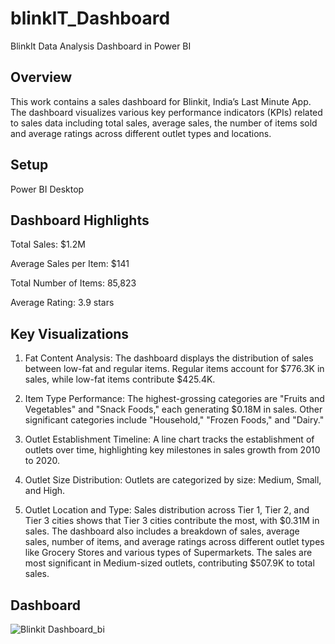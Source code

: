 # blinkIT_Dashboard

BlinkIt Data Analysis Dashboard in Power BI



## Overview
This work contains a sales dashboard for Blinkit, India’s Last Minute App. The dashboard visualizes various key performance indicators (KPIs) related to sales data including total sales, average sales, the number of items sold and average ratings across different outlet types and locations.
## Setup
Power BI Desktop
## Dashboard Highlights

Total Sales: $1.2M

Average Sales per Item: $141

Total Number of Items: 85,823

Average Rating: 3.9 stars
## Key Visualizations

1) Fat Content Analysis: The dashboard displays the distribution of sales between low-fat and regular items. Regular items account for $776.3K in sales, while low-fat items contribute $425.4K.

2) Item Type Performance: The highest-grossing categories are "Fruits and Vegetables" and "Snack Foods," each generating $0.18M in sales. Other significant categories include "Household," "Frozen Foods," and "Dairy."

3) Outlet Establishment Timeline: A line chart tracks the establishment of outlets over time, highlighting key milestones in sales growth from 2010 to 2020.

4) Outlet Size Distribution: Outlets are categorized by size: Medium, Small, and High.

5) Outlet Location and Type: Sales distribution across Tier 1, Tier 2, and Tier 3 cities shows that Tier 3 cities contribute the most, with $0.31M in sales. The dashboard also includes a breakdown of sales, average sales, number of items, and average ratings across different outlet types like Grocery Stores and various types of Supermarkets. The sales are most significant in Medium-sized outlets, contributing $507.9K to total sales.

## Dashboard

![Blinkit Dashboard_bi](https://github.com/user-attachments/assets/3b486989-d225-4e6c-a832-fbb8c900e423)
